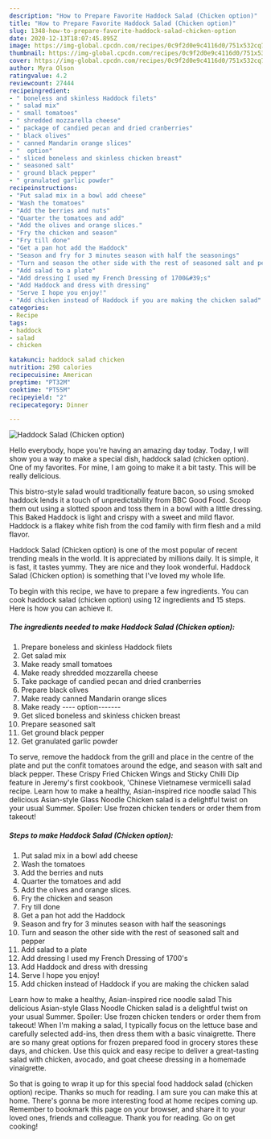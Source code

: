 ```yaml
---
description: "How to Prepare Favorite Haddock Salad (Chicken option)"
title: "How to Prepare Favorite Haddock Salad (Chicken option)"
slug: 1348-how-to-prepare-favorite-haddock-salad-chicken-option
date: 2020-12-13T18:07:45.895Z
image: https://img-global.cpcdn.com/recipes/0c9f2d0e9c4116d0/751x532cq70/haddock-salad-chicken-option-recipe-main-photo.jpg
thumbnail: https://img-global.cpcdn.com/recipes/0c9f2d0e9c4116d0/751x532cq70/haddock-salad-chicken-option-recipe-main-photo.jpg
cover: https://img-global.cpcdn.com/recipes/0c9f2d0e9c4116d0/751x532cq70/haddock-salad-chicken-option-recipe-main-photo.jpg
author: Myra Olson
ratingvalue: 4.2
reviewcount: 27444
recipeingredient:
- " boneless and skinless Haddock filets"
- " salad mix"
- " small tomatoes"
- " shredded mozzarella cheese"
- " package of candied pecan and dried cranberries"
- " black olives"
- " canned Mandarin orange slices"
- "  option"
- " sliced boneless and skinless chicken breast"
- " seasoned salt"
- " ground black pepper"
- " granulated garlic powder"
recipeinstructions:
- "Put salad mix in a bowl add cheese"
- "Wash the tomatoes"
- "Add the berries and nuts"
- "Quarter the tomatoes and add"
- "Add the olives and orange slices."
- "Fry the chicken and season"
- "Fry till done"
- "Get a pan hot add the Haddock"
- "Season and fry for 3 minutes season with half the seasonings"
- "Turn and season the other side with the rest of seasoned salt and pepper"
- "Add salad to a plate"
- "Add dressing I used my French Dressing of 1700&#39;s"
- "Add Haddock and dress with dressing"
- "Serve I hope you enjoy!"
- "Add chicken instead of Haddock if you are making the chicken salad"
categories:
- Recipe
tags:
- haddock
- salad
- chicken

katakunci: haddock salad chicken 
nutrition: 298 calories
recipecuisine: American
preptime: "PT32M"
cooktime: "PT55M"
recipeyield: "2"
recipecategory: Dinner

---
```



![Haddock Salad (Chicken option)](https://img-global.cpcdn.com/recipes/0c9f2d0e9c4116d0/751x532cq70/haddock-salad-chicken-option-recipe-main-photo.jpg)

Hello everybody, hope you're having an amazing day today. Today, I will show you a way to make a special dish, haddock salad (chicken option). One of my favorites. For mine, I am going to make it a bit tasty. This will be really delicious.

This bistro-style salad would traditionally feature bacon, so using smoked haddock lends it a touch of unpredictability from BBC Good Food. Scoop them out using a slotted spoon and toss them in a bowl with a little dressing. This Baked Haddock is light and crispy with a sweet and mild flavor. Haddock is a flakey white fish from the cod family with firm flesh and a mild flavor.

Haddock Salad (Chicken option) is one of the most popular of recent trending meals in the world. It is appreciated by millions daily. It is simple, it is fast, it tastes yummy. They are nice and they look wonderful. Haddock Salad (Chicken option) is something that I've loved my whole life.


To begin with this recipe, we have to prepare a few ingredients. You can cook haddock salad (chicken option) using 12 ingredients and 15 steps. Here is how you can achieve it.

<!--inarticleads1-->

##### The ingredients needed to make Haddock Salad (Chicken option):

1. Prepare  boneless and skinless Haddock filets
1. Get  salad mix
1. Make ready  small tomatoes
1. Make ready  shredded mozzarella cheese
1. Take  package of candied pecan and dried cranberries
1. Prepare  black olives
1. Make ready  canned Mandarin orange slices
1. Make ready  ---- option-------
1. Get  sliced boneless and skinless chicken breast
1. Prepare  seasoned salt
1. Get  ground black pepper
1. Get  granulated garlic powder


To serve, remove the haddock from the grill and place in the centre of the plate and put the confit tomatoes around the edge, and season with salt and black pepper. These Crispy Fried Chicken Wings and Sticky Chilli Dip feature in Jeremy&#39;s first cookbook, &#39;Chinese Vietnamese vermicelli salad recipe. Learn how to make a healthy, Asian-inspired rice noodle salad This delicious Asian-style Glass Noodle Chicken salad is a delightful twist on your usual Summer. Spoiler: Use frozen chicken tenders or order them from takeout! 

<!--inarticleads2-->

##### Steps to make Haddock Salad (Chicken option):

1. Put salad mix in a bowl add cheese
1. Wash the tomatoes
1. Add the berries and nuts
1. Quarter the tomatoes and add
1. Add the olives and orange slices.
1. Fry the chicken and season
1. Fry till done
1. Get a pan hot add the Haddock
1. Season and fry for 3 minutes season with half the seasonings
1. Turn and season the other side with the rest of seasoned salt and pepper
1. Add salad to a plate
1. Add dressing I used my French Dressing of 1700&#39;s
1. Add Haddock and dress with dressing
1. Serve I hope you enjoy!
1. Add chicken instead of Haddock if you are making the chicken salad


Learn how to make a healthy, Asian-inspired rice noodle salad This delicious Asian-style Glass Noodle Chicken salad is a delightful twist on your usual Summer. Spoiler: Use frozen chicken tenders or order them from takeout! When I&#39;m making a salad, I typically focus on the lettuce base and carefully selected add-ins, then dress them with a basic vinaigrette. There are so many great options for frozen prepared food in grocery stores these days, and chicken. Use this quick and easy recipe to deliver a great-tasting salad with chicken, avocado, and goat cheese dressing in a homemade vinaigrette. 

So that is going to wrap it up for this special food haddock salad (chicken option) recipe. Thanks so much for reading. I am sure you can make this at home. There's gonna be more interesting food at home recipes coming up. Remember to bookmark this page on your browser, and share it to your loved ones, friends and colleague. Thank you for reading. Go on get cooking!
